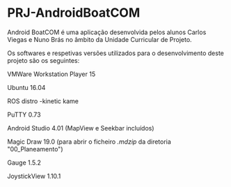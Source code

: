 # PRJ-AndroidBoatCOM

Android BoatCOM é uma aplicação desenvolvida pelos alunos Carlos Viegas e Nuno Brás no âmbito da Unidade Curricular de Projeto.

Os softwares e respetivas versões utilizados para o desenvolvimento deste projeto são os seguintes:

VMWare Workstation Player 15

Ubuntu 16.04

ROS distro -kinetic kame

PuTTY 0.73

Android Studio 4.01 (MapView e Seekbar incluídos)

Magic Draw 19.0 (para abrir o ficheiro *.mdzip* da diretoria "00_Planeamento")

Gauge 1.5.2

JoystickView 1.10.1

